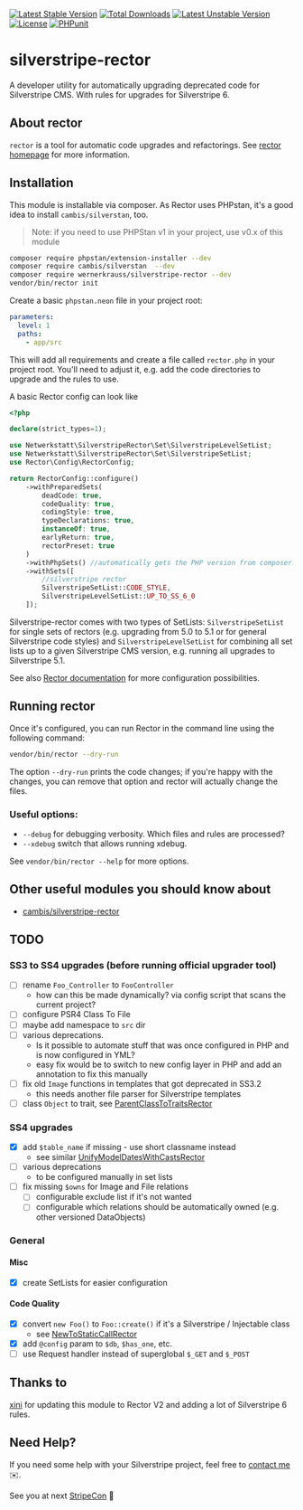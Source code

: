 [![Latest Stable Version](http://poser.pugx.org/wernerkrauss/silverstripe-rector/v)](https://packagist.org/packages/wernerkrauss/silverstripe-rector) 
[![Total Downloads](http://poser.pugx.org/wernerkrauss/silverstripe-rector/downloads)](https://packagist.org/packages/wernerkrauss/silverstripe-rector) 
[![Latest Unstable Version](http://poser.pugx.org/wernerkrauss/silverstripe-rector/v/unstable)](https://packagist.org/packages/wernerkrauss/silverstripe-rector) 
[![License](http://poser.pugx.org/wernerkrauss/silverstripe-rector/license)](https://packagist.org/packages/wernerkrauss/silverstripe-rector) 
[![PHPunit](https://github.com/wernerkrauss/silverstripe-rector/actions/workflows/phpunit.yml/badge.svg)](https://github.com/wernerkrauss/silverstripe-rector/actions/workflows/phpunit.yml)

# silverstripe-rector
A developer utility for automatically upgrading deprecated code for Silverstripe CMS. With rules for upgrades for Silverstripe 6.

## About rector

`rector` is a tool for automatic code upgrades and refactorings. See [rector homepage](https://getrector.org/) for more information.

## Installation

This module is installable via composer. As Rector uses PHPstan, it's a good idea to install `cambis/silverstan`, too.

> Note: if you need to use PHPStan v1 in your project, use v0.x of this module

```bash
composer require phpstan/extension-installer --dev
composer require cambis/silverstan  --dev
composer require wernerkrauss/silverstripe-rector --dev
vendor/bin/rector init
```

Create a basic `phpstan.neon` file in your project root:

```yaml
parameters:
  level: 1
  paths:
    - app/src
```

This will add all requirements and create a file called `rector.php` in your project root. You'll need to adjust it, e.g. add the code directories to upgrade and the rules to use.

A basic Rector config can look like

```php
<?php

declare(strict_types=1);

use Netwerkstatt\SilverstripeRector\Set\SilverstripeLevelSetList;
use Netwerkstatt\SilverstripeRector\Set\SilverstripeSetList;
use Rector\Config\RectorConfig;

return RectorConfig::configure()
    ->withPreparedSets(
        deadCode: true,
        codeQuality: true,
        codingStyle: true,
        typeDeclarations: true,
        instanceOf: true,
        earlyReturn: true,
        rectorPreset: true
    )
    ->withPhpSets() //automatically gets the PHP version from composer.json
    ->withSets([
        //silverstripe rector
        SilverstripeSetList::CODE_STYLE,
        SilverstripeLevelSetList::UP_TO_SS_6_0
    ]);

```

Silverstripe-rector comes with two types of SetLists: `SilverstripeSetList` for single sets of rectors (e.g. upgrading from 5.0 to 5.1 or for general Silverstripe code styles) and `SilverstripeLevelSetList` for combining all set lists up to a given Silverstripe CMS version, e.g. running all upgrades to Silverstripe 5.1.

See also [Rector documentation](https://getrector.com/documentation) for more configuration possibilities.

## Running rector

Once it's configured, you can run Rector in the command line using the following command:

```bash
vendor/bin/rector --dry-run 
```

The option `--dry-run` prints the code changes; if you're happy with the changes, you can remove that option and rector will actually change the files.

### Useful options:

  - `--debug` for debugging verbosity. Which files and rules are processed?
  - `--xdebug` switch that allows running xdebug.

See `vendor/bin/rector --help` for more options.

## Other useful modules you should know about
* [cambis/silverstripe-rector](https://packagist.org/packages/cambis/silverstripe-rector)


## TODO

### SS3 to SS4 upgrades (before running official upgrader tool)
- [ ] rename `Foo_Controller` to `FooController`
  - how can this be made dynamically? via config script that scans the current project?
- [ ] configure PSR4 Class To File
- [ ] maybe add namespace to `src` dir
- [ ] various deprecations.
  -  Is it possible to automate stuff that was once configured in PHP and is now configured in YML?
  -  easy fix would be to switch to new config layer in PHP and add an annotation to fix this manually
- [ ] fix old `Image` functions in templates that got deprecated in SS3.2
  - this needs another file parser for Silverstripe templates
- [ ] class `Object` to trait, see [ParentClassToTraitsRector](https://github.com/rectorphp/rector/blob/main/docs/rector_rules_overview.md#parentclasstotraitsrector)

### SS4 upgrades
- [X] add `$table_name` if missing - use short classname instead
  - see similar [UnifyModelDatesWithCastsRector](https://github.com/rectorphp/rector-laravel/blob/main/src/Rector/Class_/UnifyModelDatesWithCastsRector.php)
- [ ] various deprecations
  - to be configured manually in set lists
- [ ] fix missing `$owns` for Image and File relations
  - [ ] configurable exclude list if it's not wanted
  - [ ] configurable which relations should be automatically owned (e.g. other versioned DataObjects)

### General
#### Misc
- [X] create SetLists for easier configuration

#### Code Quality
- [X] convert `new Foo()` to `Foo::create()` if it's a Silverstripe / Injectable class
  - see [NewToStaticCallRector](https://github.com/rectorphp/rector/blob/main/docs/rector_rules_overview.md#newtomethodcallrector)
- [X] add `@config` param to `$db`, `$has_one`, etc.
- [ ] use Request handler instead of superglobal `$_GET` and `$_POST`

## Thanks to
[xini](https://github.com/xini) for updating this module to Rector V2 and adding a lot of Silverstripe 6 rules.

## Need Help?

If you need some help with your Silverstripe project, feel free to [contact me](mailto:werner.krauss@netwerkstatt.at) ✉️.

See you at next [StripeCon](https://stripecon.eu) 👋
